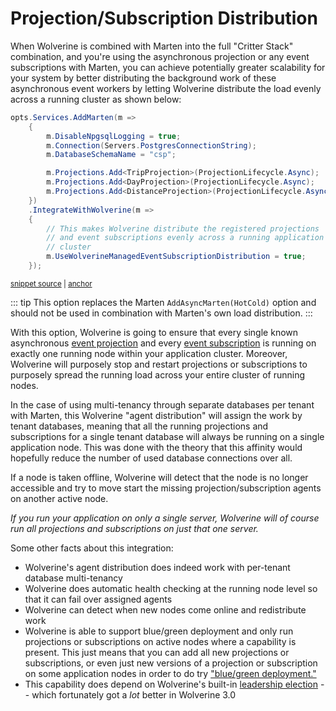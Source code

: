 # Projection/Subscription Distribution <Badge type="tip" text="3.0" />

When Wolverine is combined with Marten into the full "Critter Stack" combination, and you're using
the asynchronous projection or any event subscriptions with Marten, you can achieve potentially greater
scalability for your system by better distributing the background work of these asynchronous event workers
by letting Wolverine distribute the load evenly across a running cluster as shown below:

<!-- snippet: sample_opt_into_wolverine_managed_subscription_distribution -->
<a id='snippet-sample_opt_into_wolverine_managed_subscription_distribution'></a>
```cs
opts.Services.AddMarten(m =>
    {
        m.DisableNpgsqlLogging = true;
        m.Connection(Servers.PostgresConnectionString);
        m.DatabaseSchemaName = "csp";

        m.Projections.Add<TripProjection>(ProjectionLifecycle.Async);
        m.Projections.Add<DayProjection>(ProjectionLifecycle.Async);
        m.Projections.Add<DistanceProjection>(ProjectionLifecycle.Async);
    })
    .IntegrateWithWolverine(m =>
    {
        // This makes Wolverine distribute the registered projections
        // and event subscriptions evenly across a running application
        // cluster
        m.UseWolverineManagedEventSubscriptionDistribution = true;
    });
```
<sup><a href='https://github.com/JasperFx/wolverine/blob/main/src/Persistence/MartenTests/Distribution/Support/SingleTenantContext.cs#L70-L90' title='Snippet source file'>snippet source</a> | <a href='#snippet-sample_opt_into_wolverine_managed_subscription_distribution' title='Start of snippet'>anchor</a></sup>
<!-- endSnippet -->

::: tip
This option replaces the Marten `AddAsyncMarten(HotCold)` option and should not be used in combination
with Marten's own load distribution.
:::

With this option, Wolverine is going to ensure that every single known asynchronous [event projection](https://martendb.io/events/projections/) and every [event
subscription](https://martendb.io/events/subscriptions.html) is running on exactly one running node within your application cluster. Moreover, Wolverine will purposely stop and
restart projections or subscriptions to purposely spread the running load across your entire cluster of running nodes.

In the case of using multi-tenancy through separate databases per tenant with Marten, this Wolverine "agent distribution"
will assign the work by tenant databases, meaning that all the running projections and subscriptions for a single tenant
database will always be running on a single application node. This was done with the theory that this affinity would hopefully
reduce the number of used database connections over all.

If a node is taken offline, Wolverine will detect that the node is no longer accessible and try to move start the missing
projection/subscription agents on another active node. 

_If you run your application on only a single server, Wolverine will of course run all projections and subscriptions
on just that one server._

Some other facts about this integration:

* Wolverine's agent distribution does indeed work with per-tenant database multi-tenancy
* Wolverine does automatic health checking at the running node level so that it can fail over assigned agents
* Wolverine can detect when new nodes come online and redistribute work
* Wolverine is able to support blue/green deployment and only run projections or subscriptions on active nodes
  where a capability is present. This just means that you can add all new projections or subscriptions, or even just
  new versions of a projection or subscription on some application nodes in order to do try ["blue/green deployment."](https://en.wikipedia.org/wiki/Blue%E2%80%93green_deployment)
* This capability does depend on Wolverine's built-in [leadership election](https://en.wikipedia.org/wiki/Leader_election) -- which fortunately got a _lot_ better in Wolverine 3.0
